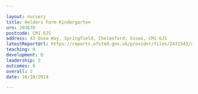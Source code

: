 ```yaml
---

layout: nursery
title: Holders Farm Kindergarten
urn: 203670
postcode: CM1 6JS
address: 43 Osea Way, Springfield, Chelmsford, Essex, CM1 6JS
latestReportUrl: https://reports.ofsted.gov.uk/provider/files/2431543/urn/203670.pdf
teaching: 0
development: 0
leadership: 2
outcomes: 0
overall: 2
date: 16/10/2014

---
```

